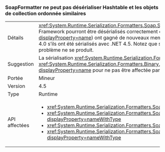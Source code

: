 ### <a name="soapformatter-cannot-deserialize-hashtable-and-similar-ordered-collection-objects"></a>SoapFormatter ne peut pas désérialiser Hashtable et les objets de collection ordonnée similaires

|   |   |
|---|---|
|Détails|<xref:System.Runtime.Serialization.Formatters.Soap.SoapFormatter?displayProperty=name> ne garantit pas que les objets sérialisés dans une version du .NET Framework pourront être désérialisés correctement dans une autre version. En effet, certaines collections ordonnées (comme <xref:System.Collections.Hashtable?displayProperty=name>) ont gagné de nouveaux membres entre les versions 4.0 et 4.5. De fait, les objets de ces types ne peuvent pas être désérialisés avec .NET 4.0 s’ils ont été sérialisés avec .NET 4.5. Notez que si les données sérialisées sont sérialisées et désérialisées avec la même version du .NET Framework, aucun problème ne se produit.|
|Suggestion|La sérialisation <xref:System.Runtime.Serialization.Formatters.Soap.SoapFormatter?displayProperty=name> doit être remplacée par la sérialisation <xref:System.Runtime.Serialization.Formatters.Binary.BinaryFormatter?displayProperty=name> ou <xref:System.Runtime.Serialization.NetDataContractSerializer?displayProperty=name> pour ne pas être affectée par les changements du .NET Framework.|
|Portée|Mineur|
|Version|4.5|
|Type|Runtime|
|API affectées|<ul><li><xref:System.Runtime.Serialization.Formatters.Soap.SoapFormatter.Serialize(System.IO.Stream,System.Object)?displayProperty=nameWithType></li><li><xref:System.Runtime.Serialization.Formatters.Soap.SoapFormatter.Serialize(System.IO.Stream,System.Object,System.Runtime.Remoting.Messaging.Header[])?displayProperty=nameWithType></li><li><xref:System.Runtime.Serialization.Formatters.Soap.SoapFormatter.Deserialize(System.IO.Stream)?displayProperty=nameWithType></li><li><xref:System.Runtime.Serialization.Formatters.Soap.SoapFormatter.Deserialize(System.IO.Stream,System.Runtime.Remoting.Messaging.HeaderHandler)?displayProperty=nameWithType></li></ul>|

